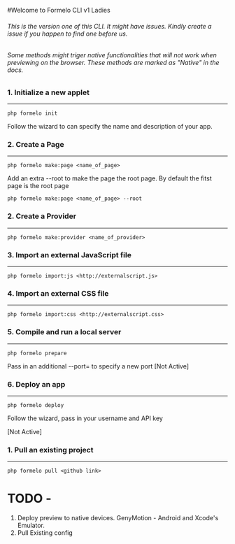 #Welcome to Formelo CLI v1 Ladies

###### This is the version one of this CLI. It might have issues. Kindly create a issue if you happen to find one before us.

###### Some methods might triger native functionalities that will not work when previewing on the browser. These methods are marked as "Native" in the docs.


### 1. Initialize a new applet
---------------------------------------

    php formelo init

Follow the wizard to can specify the name and description of your app.


### 2. Create a Page
---------------------------------------

    php formelo make:page <name_of_page>

Add an extra --root to make the page the root page. By default the fitst page is the root page

    php formelo make:page <name_of_page> --root


### 2. Create a Provider
---------------------------------------

    php formelo make:provider <name_of_provider>


### 3. Import an external JavaScript file
---------------------------------------

    php formelo import:js <http://externalscript.js>


### 4. Import an external CSS file
---------------------------------------

    php formelo import:css <http://externalscript.css>


### 5. Compile and run a local server
---------------------------------------

    php formelo prepare

Pass in an additional --port=<PORT> to specify a new port  [Not Active]

### 6. Deploy an app
---------------------------------------

    php formelo deploy

Follow the wizard, pass in your username and API key


[Not Active]

### 1. Pull an existing project
---------------------------------------

    php formelo pull <github link>


# TODO -  

1. Deploy preview to native devices. GenyMotion - Android and Xcode's Emulator.
2. Pull Existing config





